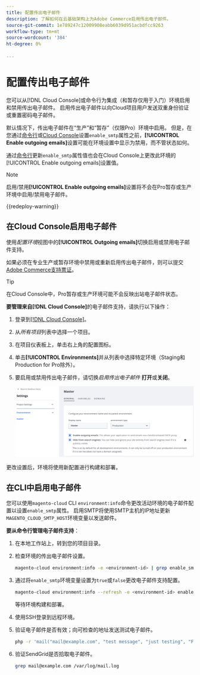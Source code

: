 ```yaml
---
title: 配置传出电子邮件
description: 了解如何在云基础架构上为Adobe Commerce启用传出电子邮件。
source-git-commit: 1e789247c12009908eabb6039d951acbdfcc9263
workflow-type: tm+mt
source-wordcount: '384'
ht-degree: 0%

---
```


# 配置传出电子邮件

您可以从[!DNL Cloud Console]或命令行为集成（和暂存仅用于入门）环境启用和禁用传出电子邮件。 启用传出电子邮件以向Cloud项目用户发送双重身份验证或重置密码电子邮件。

默认情况下，传出电子邮件在“生产”和“暂存”（仅限Pro）环境中启用。 但是，在您通过[命令行](#enable-emails-in-the-cli)或[Cloud Console](outgoing-emails.md#enable-emails-in-the-cloud-console)设置`enable_smtp`属性之前，**[!UICONTROL Enable outgoing emails]**&#x200B;设置可能在环境设置中显示为禁用，而不管状态如何。

通过[命令行](#enable-emails-in-the-cli)更新`enable_smtp`属性值也会在Cloud Console上更改此环境的[!UICONTROL Enable outgoing emails]设置值。

>[!NOTE]
>
>启用/禁用&#x200B;**[!UICONTROL Enable outgoing emails]**&#x200B;设置将不会在Pro暂存或生产环境中启用/禁用电子邮件。

{{redeploy-warning}}

## 在Cloud Console启用电子邮件

使用&#x200B;_配置环境_&#x200B;视图中的&#x200B;**[!UICONTROL Outgoing emails]**&#x200B;切换启用或禁用电子邮件支持。

如果必须在专业生产或暂存环境中禁用或重新启用传出电子邮件，则可以提交[Adobe Commerce支持票证](https://experienceleague.adobe.com/en/docs/commerce-knowledge-base/kb/help-center-guide/magento-help-center-user-guide)。

>[!TIP]
>
>在Cloud Console中，Pro暂存或生产环境可能不会反映出站电子邮件状态。

**要管理来自[!DNL Cloud Console]**&#x200B;的电子邮件支持，请执行以下操作：

1. 登录到[[!DNL Cloud Console]](https://console.adobecommerce.com)。
1. 从&#x200B;_所有项目_&#x200B;列表中选择一个项目。
1. 在项目仪表板上，单击右上角的配置图标。
1. 单击&#x200B;**[!UICONTROL Environments]**&#x200B;并从列表中选择特定环境（Staging和Production for Pro除外）。
1. 要启用或禁用传出电子邮件，请切换&#x200B;_启用传出电子邮件_ **打开**&#x200B;或&#x200B;**关闭**。

   ![启用传出电子邮件配置](../../assets/outgoing-emails.png)

更改设置后，环境将使用新配置进行构建和部署。

## 在CLI中启用电子邮件

您可以使用`magento-cloud` CLI `environment:info`命令更改活动环境的电子邮件配置以设置`enable_smtp`属性。 启用SMTP将使用SMTP主机的IP地址更新`MAGENTO_CLOUD_SMTP_HOST`环境变量以发送邮件。

**要从命令行管理电子邮件支持**：

1. 在本地工作站上，转到您的项目目录。

1. 检查环境的传出电子邮件设置。

   ```bash
   magento-cloud environment:info -e <environment-id> | grep enable_smtp
   ```

1. 通过将`enable_smtp`环境变量设置为`true`或`false`更改电子邮件支持配置。

   ```bash
   magento-cloud environment:info --refresh -e <environment-id> enable_smtp true
   ```

   等待环境构建和部署。

1. 使用SSH登录到远程环境。

1. 验证电子邮件是否有效；向可检查的地址发送测试电子邮件。

   ```bash
   php -r 'mail("mail@example.com", "test message", "just testing", "From: tester@example.com");'
   ```

1. 验证SendGrid是否拾取电子邮件。

   ```bash
   grep mail@example.com /var/log/mail.log
   ```

